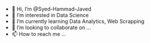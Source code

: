 - 👋 Hi, I’m @Syed-Hammad-Javed
- 👀 I’m interested in Data Science
- 🌱 I’m currently learning Data Analytics, Web Scrapping
- 💞️ I’m looking to collaborate on ...
- 📫 How to reach me ...

<!---
Syed-Hammad-Javed/Syed-Hammad-Javed is a ✨ special ✨ repository because its `README.md` (this file) appears on your GitHub profile.
You can click the Preview link to take a look at your changes.
--->
